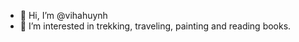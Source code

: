 - 👋 Hi, I’m @vihahuynh
- 👀 I’m interested in trekking, traveling, painting and reading books.

<!---
vihahuynh/vihahuynh is a ✨ special ✨ repository because its `README.md` (this file) appears on your GitHub profile.
You can click the Preview link to take a look at your changes.
--->
